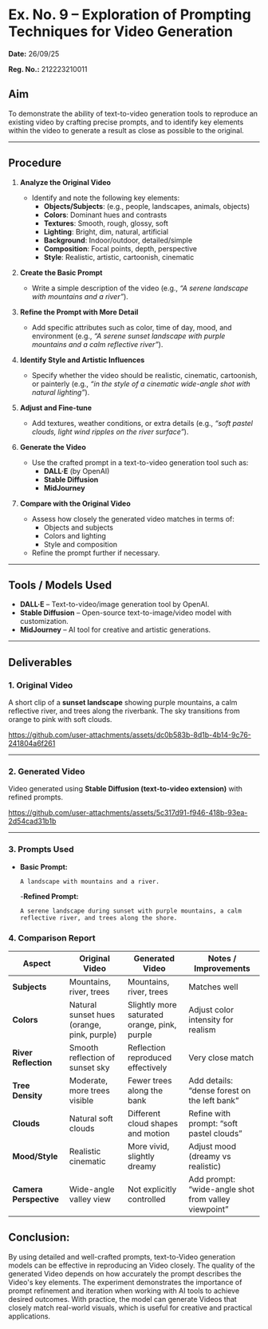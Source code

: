 # Ex. No. 9 – Exploration of Prompting Techniques for Video Generation  

**Date:** 26/09/25


**Reg. No.:** 212223210011

## Aim  
To demonstrate the ability of text-to-video generation tools to reproduce an existing video by crafting precise prompts, and to identify key elements within the video to generate a result as close as possible to the original.  

---

## Procedure  

1. **Analyze the Original Video**  
   - Identify and note the following key elements:  
     - **Objects/Subjects**: (e.g., people, landscapes, animals, objects)  
     - **Colors**: Dominant hues and contrasts  
     - **Textures**: Smooth, rough, glossy, soft  
     - **Lighting**: Bright, dim, natural, artificial  
     - **Background**: Indoor/outdoor, detailed/simple  
     - **Composition**: Focal points, depth, perspective  
     - **Style**: Realistic, artistic, cartoonish, cinematic  

2. **Create the Basic Prompt**  
   - Write a simple description of the video (e.g., *“A serene landscape with mountains and a river”*).  

3. **Refine the Prompt with More Detail**  
   - Add specific attributes such as color, time of day, mood, and environment (e.g., *“A serene sunset landscape with purple mountains and a calm reflective river”*).  

4. **Identify Style and Artistic Influences**  
   - Specify whether the video should be realistic, cinematic, cartoonish, or painterly (e.g., *“in the style of a cinematic wide-angle shot with natural lighting”*).  

5. **Adjust and Fine-tune**  
   - Add textures, weather conditions, or extra details (e.g., *“soft pastel clouds, light wind ripples on the river surface”*).  

6. **Generate the Video**  
   - Use the crafted prompt in a text-to-video generation tool such as:  
     - **DALL·E** (by OpenAI)  
     - **Stable Diffusion**  
     - **MidJourney**  

7. **Compare with the Original Video**  
   - Assess how closely the generated video matches in terms of:  
     - Objects and subjects  
     - Colors and lighting  
     - Style and composition  
   - Refine the prompt further if necessary.  

---

## Tools / Models Used  

- **DALL·E** – Text-to-video/image generation tool by OpenAI.  
- **Stable Diffusion** – Open-source text-to-image/video model with customization.  
- **MidJourney** – AI tool for creative and artistic generations.  

---

## Deliverables  

### 1. Original Video  
A short clip of a **sunset landscape** showing purple mountains, a calm reflective river, and trees along the riverbank. The sky transitions from orange to pink with soft clouds.  



https://github.com/user-attachments/assets/dc0b583b-8d1b-4b14-9c76-241804a6f261


---

### 2. Generated Video  
Video generated using **Stable Diffusion (text-to-video extension)** with refined prompts.  




https://github.com/user-attachments/assets/5c317d91-f946-418b-93ea-2d54cad31b1b


---

### 3. Prompts Used  

- **Basic Prompt:**
  ```text
  A landscape with mountains and a river.
  ```
  -**Refined Prompt:**
  ```TEXT
  A serene landscape during sunset with purple mountains, a calm reflective river, and trees along the shore.
  ```


### 4. Comparison Report  

| Aspect                  | Original Video | Generated Video | Notes / Improvements |
|--------------------------|----------------|-----------------|-----------------------|
| **Subjects**             | Mountains, river, trees | Mountains, river, trees | Matches well |
| **Colors**               | Natural sunset hues (orange, pink, purple) | Slightly more saturated orange, pink, purple | Adjust color intensity for realism |
| **River Reflection**     | Smooth reflection of sunset sky | Reflection reproduced effectively | Very close match |
| **Tree Density**         | Moderate, more trees visible | Fewer trees along the bank | Add details: “dense forest on the left bank” |
| **Clouds**               | Natural soft clouds | Different cloud shapes and motion | Refine with prompt: “soft pastel clouds” |
| **Mood/Style**           | Realistic cinematic | More vivid, slightly dreamy | Adjust mood (dreamy vs realistic) |
| **Camera Perspective**   | Wide-angle valley view | Not explicitly controlled | Add prompt: “wide-angle shot from valley viewpoint” |



## Conclusion:


By using detailed and well-crafted prompts, text-to-Video generation models can be effective in reproducing an Video closely. The quality of the generated Video depends on how accurately the prompt describes the Video's key elements. The experiment demonstrates the importance of prompt refinement and iteration when working with AI tools to achieve desired outcomes. With practice, the model can generate Videos that closely match real-world visuals, which is useful for creative and practical applications.
